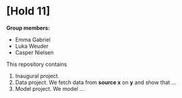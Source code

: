 # \[Hold 11\]

**Group members:**
- Emma Gabriel
- Luka Weuder
- Casper Nielsen

This repository contains  
1. Inaugural project. 
2. Data project. We fetch data from **source x** on **y** and show that ...
3. Model project. We model ...

